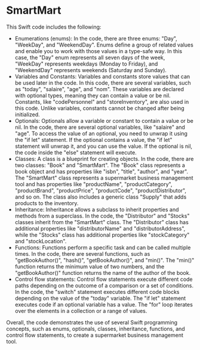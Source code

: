 # SmartMart

This Swift code includes the following:

- Enumerations (enums): In the code, there are three enums: "Day", "WeekDay", and "WeekendDay". Enums define a group of related values and enable you to work with those values in a type-safe way. In this case, the "Day" enum represents all seven days of the week, "WeekDay" represents weekdays (Monday to Friday), and "WeekendDay" represents weekends (Saturday and Sunday).
- Variables and Constants: Variables and constants store values that can be used later in the code. In this code, there are several variables, such as "today", "salaire", "age", and "nom". These variables are declared with optional types, meaning they can contain a value or be nil. Constants, like "codePersonnel" and "storeInventory", are also used in this code. Unlike variables, constants cannot be changed after being initialized.
- Optionals: Optionals allow a variable or constant to contain a value or be nil. In the code, there are several optional variables, like "salaire" and "age". To access the value of an optional, you need to unwrap it using the "if let" statement. If the optional contains a value, the "if let" statement will unwrap it, and you can use the value. If the optional is nil, the code inside the "else" statement will execute.
- Classes: A class is a blueprint for creating objects. In the code, there are two classes: "Book" and "SmartMart". The "Book" class represents a book object and has properties like "isbn", "title", "author", and "year". The "SmartMart" class represents a supermarket business management tool and has properties like "productName", "productCategory", "productBrand", "productPrice", "productCode", "productDistributor", and so on. The class also includes a generic class "Supply" that adds products to the inventory.
- Inheritance: Inheritance allows a subclass to inherit properties and methods from a superclass. In the code, the "Distributor" and "Stocks" classes inherit from the "SmartMart" class. The "Distributor" class has additional properties like "distributorName" and "distributorAddress", while the "Stocks" class has additional properties like "stockCategory" and "stockLocation".
- Functions: Functions perform a specific task and can be called multiple times. In the code, there are several functions, such as "getBookAuthor()", "hash()", "getBookAuthor()", and "min()". The "min()" function returns the minimum value of two numbers, and the "getBookAuthor()" function returns the name of the author of the book.
- Control flow statements: Control flow statements execute different code paths depending on the outcome of a comparison or a set of conditions. In the code, the "switch" statement executes different code blocks depending on the value of the "today" variable. The "if let" statement executes code if an optional variable has a value. The "for" loop iterates over the elements in a collection or a range of values.

Overall, the code demonstrates the use of several Swift programming concepts, such as enums, optionals, classes, inheritance, functions, and control flow statements, to create a supermarket business management tool.
